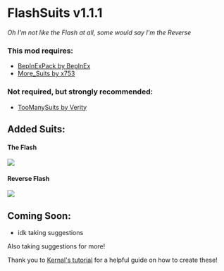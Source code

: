 # FlashSuits v1.1.1

*Oh I'm not like the Flash at all, some would say I'm the Reverse*

### This mod requires:
- [BepInExPack by BepInEx](https://thunderstore.io/c/lethal-company/p/BepInEx/BepInExPack/)
- [More_Suits by x753](https://thunderstore.io/c/lethal-company/p/x753/More_Suits/)

### Not required, but strongly recommended:
- [TooManySuits by Verity](https://thunderstore.io/c/lethal-company/p/Verity/TooManySuits/)

## Added Suits:

#### The Flash

<img src="https://i.imgur.com/DCmvfPI.png">

#### Reverse Flash

<p><img src="link"></p>

## Coming Soon:

- idk taking suggestions

Also taking suggestions for more!

Thank you to [Kernal's tutorial](https://www.youtube.com/watch?v=hIyPoJQau4A) for a helpful guide on how to create these!